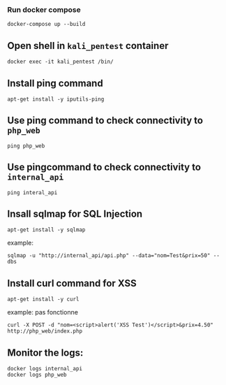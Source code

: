 ### Run docker compose
```
docker-compose up --build
```
## Open  shell in `kali_pentest` container
```
docker exec -it kali_pentest /bin/
```

## Install ping command
```
apt-get install -y iputils-ping
```

## Use ping command to check connectivity to `php_web`
```
ping php_web
```

## Use pingcommand to check connectivity to `internal_api`
```
ping interal_api
```

## Insall sqlmap for SQL Injection
```
apt-get install -y sqlmap
```
example:
```
sqlmap -u "http://internal_api/api.php" --data="nom=Test&prix=50" --dbs
```

## Install curl command for XSS
```
apt-get install -y curl
```
example:
pas fonctionne
```
curl -X POST -d "nom=<script>alert('XSS Test')</script>&prix=4.50" http://php_web/index.php
```

## Monitor the logs:
```
docker logs internal_api
docker logs php_web
```

